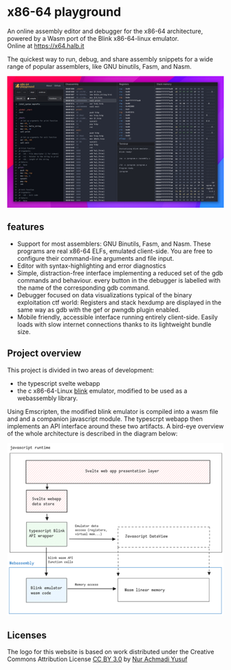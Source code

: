# x86-64 playground

An online assembly editor and debugger for the x86-64 architecture, powered by a Wasm port of the Blink x86-64-linux emulator.<br/> Online at https://x64.halb.it

The quickest way to run, debug, and share assembly snippets for a wide range of popular assemblers, like GNU binutils, Fasm, and Nasm.

<img src="./docs/preview2.jpg" />


## features

- Support for most assemblers: GNU Binutils, Fasm, and Nasm. These programs are real x86-64 ELFs, emulated client-side. You are free
  to configure their command-line arguments and file input.
- Editor with syntax-highlighting and error diagnostics
- Simple, distraction-free interface implementing a reduced set of the gdb commands and behaviour.
  every button in the debugger is labelled with the name of the corresponding gdb command.
- Debugger focused on data visualizations typical of the binary exploitation ctf world:
  Registers and stack hexdump are displayed in the same way as gdb with the gef or pwngdb plugin enabled.
- Mobile friendly, accessible interface running entirely client-side. Easily loads with slow internet connections thanks to its lightweight bundle size.

## Project overview

This project is divided in two areas of development:
- the typescript svelte webapp
- the c x86-64-Linux [blink](https://github.com/jart/blink/) emulator, modified to be used as a webassembly library.

Using Emscripten, the modified blink emulator is compiled into a wasm file and and a companion javascript module.
The typescrpt webapp then implements an API interface around these two artifacts. A bird-eye overview of the whole architecture is described in the diagram below:

<img src="./docs/architecture.png" />



## Licenses

The logo for this website is based on work distributed under the Creative Commons Attribution License [CC BY 3.0](https://creativecommons.org/publicdomain/mark/1.0/)
by [Nur Achmadi Yusuf](https://thenounproject.com/icon/wizard-hat-6586306/)



